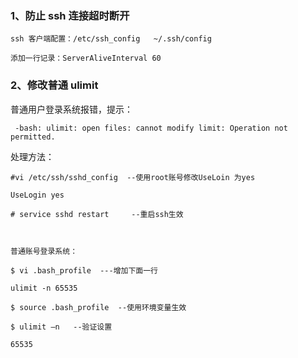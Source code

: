 

### 1、防止 ssh 连接超时断开
    ssh 客户端配置：/etc/ssh_config   ~/.ssh/config

    添加一行记录：ServerAliveInterval 60 
### 2、修改普通 ulimit 

普通用户登录系统报错，提示：

     -bash: ulimit: open files: cannot modify limit: Operation not permitted.

处理方法：

    #vi /etc/ssh/sshd_config  --使用root账号修改UseLoin 为yes

    UseLogin yes

    # service sshd restart     --重启ssh生效



    普通账号登录系统：

    $ vi .bash_profile  ---增加下面一行

    ulimit -n 65535

    $ source .bash_profile  --使用环境变量生效

    $ ulimit –n   --验证设置

    65535
